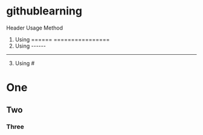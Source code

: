 # githublearning
Header Usage Method
1. Using ======
================
2. Using ------
----------------
3. Using #
# One #
## Two #
### Three #
